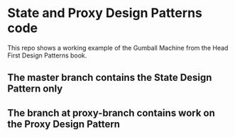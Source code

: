 # State and Proxy Design Patterns code

This repo shows a working example of the Gumball Machine from the Head 
First Design Patterns book.

## The master branch contains the State Design Pattern only

## The branch at proxy-branch contains work on the Proxy Design Pattern